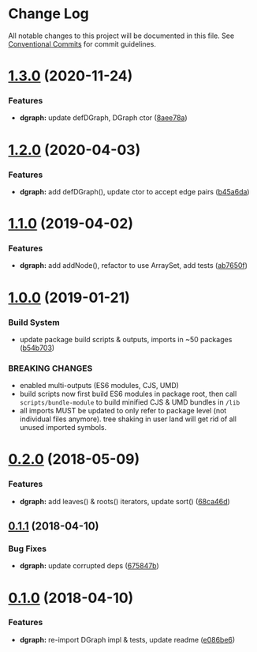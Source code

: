 #  Change Log 

All notable changes to this project will be documented in this file. See [Conventional Commits](https://conventionalcommits.org) for commit guidelines. 

#  [1.3.0](https://github.com/thi-ng/umbrella/compare/@thi.ng/dgraph@1.2.28...@thi.ng/dgraph@1.3.0) (2020-11-24) 

###  Features 

- **dgraph:** update defDGraph, DGraph ctor ([8aee78a](https://github.com/thi-ng/umbrella/commit/8aee78ab370cc21b250ec1db07153a1ed7305b59)) 

#  [1.2.0](https://github.com/thi-ng/umbrella/compare/@thi.ng/dgraph@1.1.25...@thi.ng/dgraph@1.2.0) (2020-04-03) 

###  Features 

- **dgraph:** add defDGraph(), update ctor to accept edge pairs ([b45a6da](https://github.com/thi-ng/umbrella/commit/b45a6da939348bd49134d499259889332d0e950f)) 

#  [1.1.0](https://github.com/thi-ng/umbrella/compare/@thi.ng/dgraph@1.0.13...@thi.ng/dgraph@1.1.0) (2019-04-02) 

###  Features 

- **dgraph:** add addNode(), refactor to use ArraySet, add tests ([ab7650f](https://github.com/thi-ng/umbrella/commit/ab7650f)) 

#  [1.0.0](https://github.com/thi-ng/umbrella/compare/@thi.ng/dgraph@0.2.35...@thi.ng/dgraph@1.0.0) (2019-01-21) 

###  Build System 

- update package build scripts & outputs, imports in ~50 packages ([b54b703](https://github.com/thi-ng/umbrella/commit/b54b703)) 

###  BREAKING CHANGES 

- enabled multi-outputs (ES6 modules, CJS, UMD) 
- build scripts now first build ES6 modules in package root, then call   `scripts/bundle-module` to build minified CJS & UMD bundles in `/lib` 
- all imports MUST be updated to only refer to package level   (not individual files anymore). tree shaking in user land will get rid of   all unused imported symbols. 

#  [0.2.0](https://github.com/thi-ng/umbrella/compare/@thi.ng/dgraph@0.1.10...@thi.ng/dgraph@0.2.0) (2018-05-09) 

###  Features 

- **dgraph:** add leaves() & roots() iterators, update sort() ([68ca46d](https://github.com/thi-ng/umbrella/commit/68ca46d)) 

##  [0.1.1](https://github.com/thi-ng/umbrella/compare/@thi.ng/dgraph@0.1.0...@thi.ng/dgraph@0.1.1) (2018-04-10) 

###  Bug Fixes 

- **dgraph:** update corrupted deps ([675847b](https://github.com/thi-ng/umbrella/commit/675847b)) 

#  [0.1.0](https://github.com/thi-ng/umbrella/compare/@thi.ng/dgraph@0.0.3...@thi.ng/dgraph@0.1.0) (2018-04-10) 

###  Features 

- **dgraph:** re-import DGraph impl & tests, update readme ([e086be6](https://github.com/thi-ng/umbrella/commit/e086be6)) 
